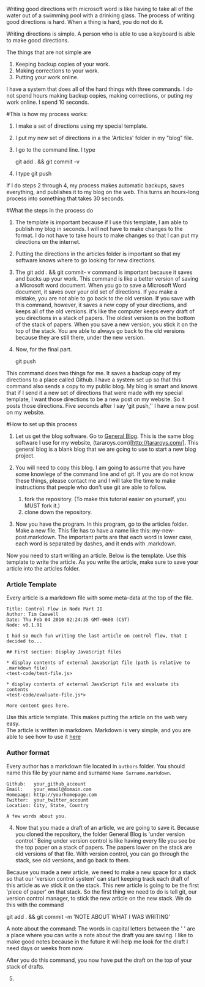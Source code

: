 Writing good directions with microsoft word is like having to take all of the water out of a swimming pool with a drinking glass. The process of writing good directions is hard.  When a thing is hard, you do not do it.

Writing directions is simple. A person who is able to use a keyboard is able to make good directions.

The things that are not simple are 
  1. Keeping backup copies of your work. 
  2. Making corrections to your work. 
  3. Putting your work online. 

I have a system that does all of the hard things with three commands. I do not spend hours making backup copies, making corrections, or puting my work online. I spend 10 seconds.  

#This is how my process works:

1. I make a set of directions using my special template.  
2. I put my new set of directions in a the 'Articles' folder in my "blog" file. 
3. I go to the command line. I type
     
     git add .  && git commit -v 

4. I type git push

If I do steps 2 through 4, my process makes automatic backups, saves everything, and publishes it to my blog on the web. This turns an hours-long process into something that takes 30 seconds. 

#What the steps in the process do

1. The template is important because if I use this template, I am able to publish my blog in seconds. I will not have to make changes to the format. I do not have to take hours to make changes so that I can put my directions on the internet.
2. Putting the directions in the articles folder is important so that my software knows where to go looking for new directions. 
3. The git add . && git commit- v command is important because it saves and backs up your work. This command is like a better version of saving a Microsoft word document. When you go to save a Microsoft Word document, it saves over your old set of directions.  If you make a mistake, you are not able to go back to the old version.  If you save with this command, however, it saves a new copy of your directions, and keeps all of the old versions.  it's like the computer keeps every draft of you directions in a stack of papers. The oldest version is on the bottom of the stack of papers. When you save a new version, you stick it on the top of the stack.  You are able to always go back to the old versions because they are still there, under the new version.  

4. Now, for the final part. 
    
    git push 

This command does two things for me. It saves a backup copy of my directions to a place called Github.  I have a system set up so that this command also sends a copy to my public blog.  My blog is smart and knows that if I send it a new set of directions that were made with my special template, I want those directions to be a new post on my website. So it posts those directions. Five seconds after I say 'git push,'' I have a new post on my website.

#How to set up this process

1. Let us get the blog software.  Go to [General Blog](https://github.com/tararoys/General_Blog). This is the same blog software I use for my website, (tararoys.com)[http://tararoys.com/].  This general blog is a blank blog that we are going to use to start a new blog project. 

2. You will need to copy this blog. I am going to assume that you have some knowlege of the command line and of git.  If you are do not know these things, please contact me and I will take the time to make instructions that people who don't use git are able to follow. 
   1. fork the repository.  (To make this tutorial easier on yourself, you MUST fork it.)
   2. clone down the repository. 

3. Now you have the program. In this program, go to the articles folder.  Make a new file.  This file has to have a name like this: my-new-post.markdown.  The important parts are that each word is lower case, each word is separated by dashes, and it ends with .markdown.

 Now you need to start writing an article. Below is the template.  Use this template to write the article. As you write the article, make sure to save your article into the articles folder.  

### Article Template

Every article is a markdown file with some meta-data at the top of the file.

    Title: Control Flow in Node Part II
    Author: Tim Caswell
    Date: Thu Feb 04 2010 02:24:35 GMT-0600 (CST)
    Node: v0.1.91

    I had so much fun writing the last article on control flow, that I decided to...

    ## First section: Display JavaScript files

    * display contents of external JavaScript file (path is relative to .markdown file)
    <test-code/test-file.js>

    * display contents of external JavaScript file and evaluate its contents
    <test-code/evaluate-file.js*>

    More content goes here.

Use this article template.  This makes putting the article on the web very easy.  
The article is written in markdown.  Markdown is very simple, and you are able to see how to use it [here](http://chronicle.com/blogs/profhacker/markdown-the-syntax-you-probably-already-know/35295)  

### Author format

Every author has a markdown file located in `authors` folder. You should name this file by your name and surname `Name Surname.markdown`.

    Github:   your_github_account
    Email:    your_email@domain.com
    Homepage: http://yourhomepage.com
    Twitter:  your_twitter_account
    Location: City, State, Country

    A few words about you.

4. Now that you made a draft of an article, we are going to save it. Because you cloned the repository, the folder General Blog is 'under version control.' Being under version control is like having every file you see be the top paper on a stack of papers.  The papers lower on the stack are old versions of that file.  With version control, you can go through the stack, see old versions, and go back to them. 

Because you made a new article, we need to make a new space for a stack so that our 'version control system' can start keeping track each draft of this article as we stick it on the stack.  This new article is going to be the first 'piece of paper' on that stack. So the first thing we need to do is tell git, our version control manager, to stick the new article on the new stack.  We do this with the command 

   git add . && git commit -m 'NOTE ABOUT WHAT I WAS WRITING'

A note about the command: The words in capital letters between the ' ' are a place where you can write a note about the draft you are saving. I like to make good notes because in the future it will help  me look for the draft I need days or weeks from now.

After you do this command, you now have put the draft on the top of your stack of drafts. 

5. 

